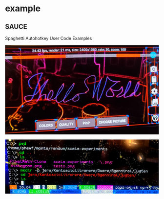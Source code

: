 # example

## SAUCE
Spaghetti Autohotkey User Code Examples

![swype-program](hello-world.jpg)

![random-name-generator](20220518_191502.jpg)
